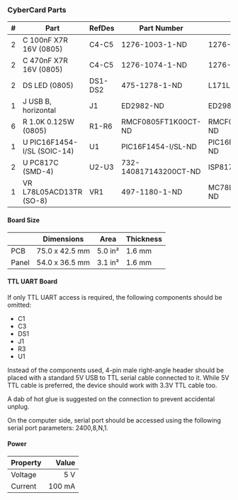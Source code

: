 ### CyberCard Parts ###

|  # | Part                                      | RefDes  | Part Number                 | Alternate                   |
|---:|-------------------------------------------|---------|-----------------------------|-----------------------------|
|  2 | C 100nF X7R 16V (0805)                    | C4-C5   | 1276-1003-1-ND              | 1276-2444-1-ND              |
|  2 | C 470nF X7R 16V (0805)                    | C4-C5   | 1276-1074-1-ND              | 1276-1199-1-ND              |
|  2 | DS LED (0805)                             | DS1-DS2 | 475-1278-1-ND               | L171L-LWC-TR                |
|  1 | J USB B, horizontal                       | J1      | ED2982-ND                   | ED2983-ND                   |
|  6 | R 1.0K 0.125W (0805)                      | R1-R6   | RMCF0805FT1K00CT-ND         | RMCF0805JT1K00CT-ND         |
|  1 | U PIC16F1454-I/SL (SOIC-14)               | U1      | PIC16F1454-I/SL-ND          | PIC16F1454T-I/SLCT-ND       |
|  2 | U PC817C (SMD-4)                          | U2-U3   | 732-140817143200CT-ND       | ISP817CXSMCT-ND             |
|  1 | VR L78L05ACD13TR (SO-8)                   | VR1     | 497-1180-1-ND               | MC78L05ACDR2GOSCT-ND        |


#### Board Size ####

|       |      Dimensions | Area    | Thickness |
|-------|-----------------|---------|-----------|
| PCB   |  75.0 x 42.5 mm | 5.0 in² |    1.6 mm |
| Panel |  54.0 x 36.5 mm | 3.1 in² |    1.6 mm |


#### TTL UART Board ####

If only TTL UART access is required, the following components should be omitted:
  * C1
  * C3
  * DS1
  * J1
  * R3
  * U1

Instead of the components used, 4-pin male right-angle header should be placed
with a standard 5V USB to TTL serial cable connected to it. While 5V TTL cable
is preferred, the device should work with 3.3V TTL cable too.

A dab of hot glue is suggested on the connection to prevent accidental unplug.

On the computer side, serial port should be accessed using the following serial
port parameters: 2400,8,N,1.


#### Power ####

| Property | Value  |
|----------|-------:|
| Voltage  |    5 V |
| Current  | 100 mA |
